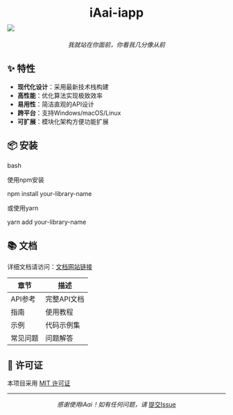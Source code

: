 <h1 align="center" style="margin-bottom: 10px">iAai-iapp</h1>
<img src="https://icdn.binmt.cc/2507/68766a4a1e394.png">
<h6 align="center" style="margin-bottom: 10px">我就站在你面前，你看我几分像从前</h6>

## ✨ 特性

- **现代化设计**：采用最新技术栈构建
- **高性能**：优化算法实现极致效率
- **易用性**：简洁直观的API设计
- **跨平台**：支持Windows/macOS/Linux
- **可扩展**：模块化架构方便功能扩展

## 📦 安装

bash

使用npm安装

npm install your-library-name

或使用yarn

yarn add your-library-name

## 📚 文档

详细文档请访问：[文档网站链接](https://your-docs-site.com)

| 章节 | 描述 |
|------|------|
| API参考 | 完整API文档 |
| 指南 | 使用教程 |
| 示例 | 代码示例集 |
| 常见问题 | 问题解答 |

## 📜 许可证

本项目采用 [MIT 许可证](LICENSE)

---

<p align="center">
  <em>感谢使用iAai！如有任何问题，请</em>
  <a href="https://github.com/131ccd8/yourrepo/issues">提交Issue</a>
</p>
